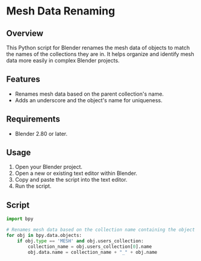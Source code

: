 # Mesh Data Renaming

## Overview
This Python script for Blender renames the mesh data of objects to match the names of the collections they are in. It helps organize and identify mesh data more easily in complex Blender projects.

## Features
- Renames mesh data based on the parent collection's name.
- Adds an underscore and the object's name for uniqueness.

## Requirements
- Blender 2.80 or later.

## Usage
1. Open your Blender project.
2. Open a new or existing text editor within Blender.
3. Copy and paste the script into the text editor.
4. Run the script.

## Script
```python
import bpy

# Renames mesh data based on the collection name containing the object
for obj in bpy.data.objects:
    if obj.type == 'MESH' and obj.users_collection:
        collection_name = obj.users_collection[0].name
        obj.data.name = collection_name + "_" + obj.name
```
